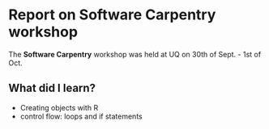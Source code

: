 # Report on Software Carpentry workshop

The **Software Carpentry** workshop was held at UQ on 30th of Sept. - 1st of Oct.

## What did I learn?

* Creating objects with R
* control flow: loops and if statements
 
